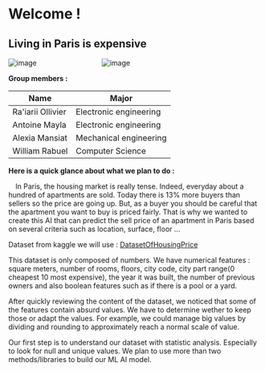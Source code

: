 # **Welcome !**
## Living in Paris is expensive
![image](https://github.com/user-attachments/assets/86d8dada-515b-4e36-ad2f-d8e4fe516113) &emsp;&emsp;&emsp;&emsp;&emsp;&emsp;&emsp;&emsp;&emsp;![image](https://github.com/user-attachments/assets/134dc3d5-86d8-40f4-9c00-3079f658a013)



**Group members :**

|        Name       |        Major           |
|-------------------|------------------------|
| Ra'iarii Ollivier | Electronic engineering |
| Antoine Mayla     | Electronic engineering |
| Alexia Mansiat    | Mechanical engineering |
| William Rabuel    | Computer Science       |



**Here is a quick glance about what we plan to do :**


&emsp;In Paris, the housing market is really tense. Indeed, everyday about a hundred of apartments are sold. Today there is 13% more buyers than sellers so the price are going up. But, as a buyer you should be careful that the apartment you want to buy is priced fairly. That is why we wanted to create this AI that can predict the sell price of an apartment in Paris based on several criteria such as location, surface, floor ...

Dataset from kaggle we will use : [DatasetOfHousingPrice](https://www.kaggle.com/datasets/mssmartypants/paris-housing-price-prediction)

This dataset is only composed of numbers. We have numerical features : square meters, number of rooms, floors, city code, city part range(0 cheapest 10 most expensive), the year it was built, the number of previous owners and also boolean features such as if there is a pool or a yard.  

After quickly reviewing the content of the dataset, we noticed that some of the features contain absurd values. We have to determine wether to keep those or adapt the values. For example, we could manage big values by dividing and rounding to approximately reach a normal scale of value.

Our first step is to understand our dataset with statistic analysis. Especially to look for null and unique values.
We plan to use more than two methods/libraries to build our ML AI model.
